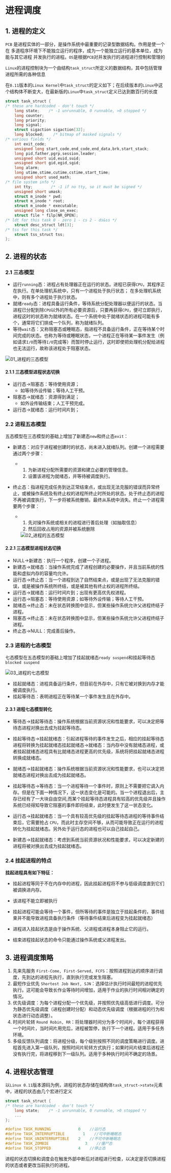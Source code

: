 # 进程调度

## 1. 进程的定义

`PCB` 是进程实体的一部分，是操作系统中最重要的记录型数据结构。作用是使一个在 多道程序环境下不能独立运行的程序，成为一个能独立运行的基本单位，成为能与其它进程 并发执行的进程。`OS`是根据`PCB`对并发执行的进程进行控制和管理的

`Linux`的进程控制块为一个由结构`task_struct`所定义的数据结构，其中包括管理进程所需的各种信息

在`0.11`版本的`Linux Kernel`中`task_struct`的定义如下；在后续版本的`Linux`中这个结构体不断变大，在最新版的`Linux`中`task_struct`定义已达到数百行的长度

```c
struct task_struct {
/* these are hardcoded - don't touch */
    long state;    /* -1 unrunnable, 0 runnable, >0 stopped */
    long counter;
    long priority;
    long signal;
    struct sigaction sigaction[32];
    long blocked;    /* bitmap of masked signals */
/* various fields */
    int exit_code;
    unsigned long start_code,end_code,end_data,brk,start_stack;
    long pid,father,pgrp,session,leader;
    unsigned short uid,euid,suid;
    unsigned short gid,egid,sgid;
    long alarm;
    long utime,stime,cutime,cstime,start_time;
    unsigned short used_math;
/* file system info */
    int tty;        /* -1 if no tty, so it must be signed */
    unsigned short umask;
    struct m_inode * pwd;
    struct m_inode * root;
    struct m_inode * executable;
    unsigned long close_on_exec;
    struct file * filp[NR_OPEN];
/* ldt for this task 0 - zero 1 - cs 2 - ds&ss */
    struct desc_struct ldt[3];
/* tss for this task */
    struct tss_struct tss;
};
```

## 2. 进程的状态

### 2.1 三态模型

- 运行`running`态：进程占有处理器正在运行的状态。进程已获得`CPU`，其程序正在执行。在单处理机系统中，只有一个进程处于执行状态； 在多处理机系统中，则有多个进程处于执行状态。
- 就绪`ready`态：进程具备运行条件，等待系统分配处理器以便运行的状态。当进程已分配到除`CPU`以外的所有必要资源后，只要再获得`CPU`，便可立即执行，进程这时的状态称为就绪状态。在一个系统中处于就绪状态的进程可能有多个，通常将它们排成一个队列，称为就绪队列。
- 等待`wait`态：又称阻塞态或睡眠态，指进程不具备运行条件，正在等待某个时间完成的状态。也称为等待或睡眠状态，一个进程正在等待某一事件发生（例如请求`I/O`而等待`I/O`完成等）而暂时停止运行，这时即使把处理机分配给进程也无法运行，故称该进程处于阻塞状态。

<img src="./img/01_进程的三态模型.jpg" alt="01_进程的三态模型" />

#### 2.1.1 三态模型进程状态切换

- 运行态→阻塞态：等待使用资源；
  - 如等待外设传输；等待人工干预。
- 阻塞态→就绪态：资源得到满足；
  - 如外设传输结束；人工干预完成。
- 运行态→就绪态：运行时间片到；

### 2.2 进程五态模型

五态模型在三态模型的基础上增加了新建态`new`和终止态`exit`：

- 新建态：对应于进程被创建时的状态，尚未进入就绪队列。创建一个进程需要通过两个步骤：
  - 1. 为新进程分配所需要的资源和建立必要的管理信息。
    2. 设置该进程为就绪态，并等待被调度执行。

- 终止态：指进程完成任务到达正常结束点，或出现无法克服的错误而异常终止，或被操作系统及有终止权的进程所终止时所处的状态。处于终止态的进程不再被调度执行，下一步将被系统撤销，最终从系统中消失。终止一个进程需要两个步骤：
  - 1. 先对操作系统或相关的进程进行善后处理（如抽取信息）
    2. 然后回收占用的资源并被系统删除

    <img src="./img/02_进程的五态模型.png" alt="02_进程的五态模型" />

#### 2.2.1 三态模型进程状态切换

- NULL→新建态：执行一个程序，创建一个子进程。
- 新建态→就绪态：当操作系统完成了进程创建的必要操作，并且当前系统的性能和虚拟内存的容量均允许。
- 运行态→终止态：当一个进程到达了自然结束点，或是出现了无法克服的错误，或是被操作系统所终结，或是被其他有终止权的进程所终结。
- 运行态→就绪态：运行时间片到；出现有更高优先权进程。
- 运行态→阻塞态：等待使用资源；如等待外设传输；等待人工干预。
- 就绪态→终止态：未在状态转换图中显示，但某些操作系统允许父进程终结子进程。
- 阻塞态→终止态：未在状态转换图中显示，但某些操作系统允许父进程终结子进程。
- 终止态→NULL：完成善后操作。

### 2.3 进程的七态模型

七态模型在五态模型的基础上增加了挂起就绪态`ready suspend`和挂起等待态`blocked suspend`

<img src="./img/03_进程的七态模型.png" alt="03_进程的七态模型" />

- 挂起就绪态：进程具备运行条件，但目前在外存中，只有它被对换到内存才能被调度执行。
- 挂起等待态：表明进程正在等待某一个事件发生且在外存中。


#### 2.3.1 进程七态模型转化

- 等待态→挂起等待态：操作系统根据当前资源状况和性能要求，可以决定把等待态进程对换出去成为挂起等待态。

- 挂起等待态→挂起就绪态：引起进程等待的事件发生之后，相应的挂起等待态进程将转换为挂起就绪态挂起就绪态→就绪态：当内存中没有就绪态进程，或者挂起就绪态进程具有比就绪态进程更高的优先级，系统将把挂起就绪态进程转换成就绪态。

- 就绪态→挂起就绪态：操作系统根据当前资源状况和性能要求，也可以决定把就绪态进程对换出去成为挂起就绪态。

- 挂起等待态→等待态：当一个进程等待一个事件时，原则上不需要把它调入内存。但是在下面一种情况下，这一状态变化是可能的。当一个进程退出后，主存已经有了一大块自由空间,而某个挂起等待态进程具有较高的优先级并且操作系统已经得知导致它阻塞的事件即将结束，此时便发生了这一状态变化。

- 运行态→挂起就绪态：当一个具有较高优先级的挂起等待态进程的等待事件结束后，它需要抢占 `CPU`，而此时主存空间不够，从而可能导致正在运行的进程转化为挂起就绪态。另外处于运行态的进程也可以自己挂起自己。

- 新建态→挂起就绪态：考虑到系统当前资源状况和性能要求，可以决定新建的进程将被对换出去成为挂起就绪态。

### 2.4 挂起进程的特点

**挂起进程具有如下特征：**

- 挂起进程等同于不在内存中的进程，因此挂起进程将不参与低级调度直到它们被调换进内存。

- 该进程不能立即被执行
- 挂起进程可能会等待一个事件，但所等待的事件是独立于挂起条件的，事件结束并不能导致进程具备执行条件（等待事件结束后进程变为挂起就绪态）
- 进程进入挂起状态是由于操作系统、父进程或进程本身阻止它的运行。
- 结束进程挂起状态的命令只能通过操作系统或父进程发出。

## 3. 进程调度策略

1. 先来先服务 `First-Come, First-Served, FCFS`：按照进程到达的顺序进行调度，先到达的进程先执行，直到执行完或发生阻塞。
2. 最短作业优先 `Shortest Job Next, SJN`：选择估计执行时间最短的进程优先执行。这可能会导致长作业等待时间增加，适用于作业的执行时间相对确定的情况。
3. 优先级调度：为每个进程分配一个优先级，并按照优先级高低进行调度。可分为静态优先级调度（进程创建时分配）和动态优先级调度（根据进程的行为和状态进行动态调整）。
4. 时间片轮转 `Round Robin, RR`：将处理器时间分为多个时间片，每个进程获得一个时间片，当时间片用完后，进程被暂停，执行下一个进程。适用于多任务环境。
5. 多级反馈队列调度：将进程分级，每个级别按照不同的调度策略进行调度。进程首先进入第一级队列，按照时间片轮转方式执行；如果时间片结束后进程还没有执行完，将进程移到下一级队列。适用于多种执行时间不确定的场景。

## 4. 进程状态管理

以`Linux 0.11`版本源码为例，进程的状态存储在结构体`task_struct->state`元素中，进程的状态由几个宏进行定义

```c
struct task_struct {
/* these are hardcoded - don't touch */
    long state;    /* -1 unrunnable, 0 runnable, >0 stopped */
    ...
};

#define TASK_RUNNING            0    //运行态
#define TASK_INTERRUPTIBLE        1    //可中断睡眠态
#define TASK_UNINTERRUPTIBLE    2    //不可中断睡眠态
#define TASK_ZOMBIE                3    //僵尸态
#define TASK_STOPPED            4    //停止态
```

进程的状态切换和调度会在触发外部中断后对进程进行检查，以决定是否切换进程的状态或者更改当前执行的进程。
